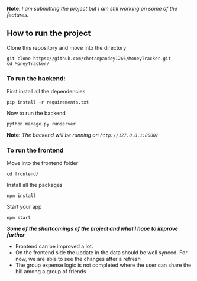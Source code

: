 **Note**: *I am submitting the project but I am still working on some of the features.*


## How to run the project

Clone this repository and move into the directory
```shell
git clone https://github.com/chetanpandey1266/MoneyTracker.git
cd MoneyTracker/
```

### To run the backend:

First install all the dependencies
```shell
pip install -r requirements.txt
```

Now to run the backend
```shell
python manage.py runserver
```

**Note**: *The backend will be running on `http://127.0.0.1:8000/`*

### To run the frontend

Move into the frontend folder
```shell
cd frontend/
```

Install all the packages
```shell
npm install
```

Start your app
```shell
npm start
```


***Some of the shortcomings of the project and what I hope to improve further***

* Frontend can be improved a lot. 
* On the frontend side the update in the data should be well synced. For now, we are able to see the changes after a refresh
* The group expense logic is not completed where the user can share the bill among a group of friends